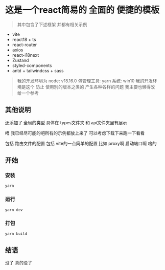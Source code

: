 # 这是一个react简易的 全面的 便捷的模板
> 其中包含了下述框架 并都有相关示例
- vite
- react18 + ts
- react-router
- axios
- react-i18next
- Zustand
- styled-components
- antd + tailwindcss + sass

> 我的开发环境为
> node: v18.16.0
> 包管理工具: yarn
> 系统: win10
> 我的开发环境是这个 防止 使用别的版本之类的 产生各种各样的问题 我主要也懒得改 给一个参考

## 其他说明
还添加了 全局的类型 具体在 types文件夹 和 api文件夹里有展示

唔 我已经尽可能的吧所有的示例都放上来了 可以考虑下载下来跑一下看看

包括 路由文件的配置 包括 vite的一点简单的配置 比如 proxy啊 启动端口啊 啥的

## 开始
### 安装

```bash
yarn
```

### 运行

```bash
yarn dev
```

### 打包

```bash
yarn build
```

## 结语

没了 真的没了
